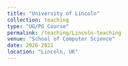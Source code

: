 ```yaml
---
title: "University of Lincoln"
collection: teaching
type: "UG/PG Course"
permalink: /teaching/Lincoln-teaching
venue: "School of Computer Science"
date: 2020-2021
location: "Lincoln, UK"
---
```


<!-- * 2020 - 2021
  * Founder and Programme Lead of MSc in Data Science and Applied Analytics
  * CMP3751 Machine Learning (Module Coordinator)
  * CMP3972 Big Data (Instructor, Lincoln)
  * CMP1902 Programming Fundamentals (Instructor, Lincoln)

 -->
